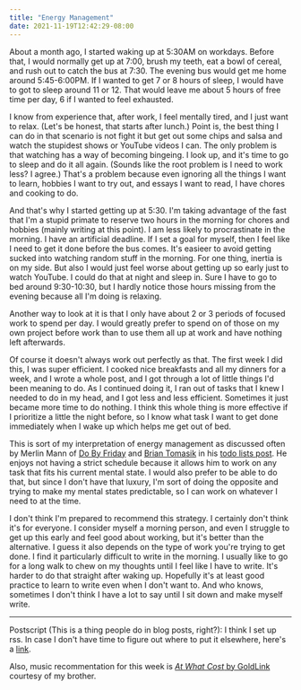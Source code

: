 ```yaml
---
title: "Energy Management"
date: 2021-11-19T12:42:29-08:00
---
```


About a month ago, I started waking up at 5:30AM on workdays.
Before that, I would normally get up at 7:00, brush my teeth, eat a bowl of cereal, and rush out to catch the bus at 7:30.
The evening bus would get me home around 5:45-6:00PM.
If I wanted to get 7 or 8 hours of sleep, I would have to got to sleep around 11 or 12.
That would leave me about 5 hours of free time per day, 6 if I wanted to feel exhausted.

I know from experience that, after work, I feel mentally tired, and I just want to relax.
(Let's be honest, that starts after lunch.)
Point is, the best thing I can do in that scenario is not fight it but get out some chips and salsa and watch the stupidest shows or YouTube videos I can.
The only problem is that watching has a way of becoming bingeing.
I look up, and it's time to go to sleep and do it all again.
(Sounds like the root problem is I need to work less? I agree.)
That's a problem because even ignoring all the things I want to learn, hobbies I want to try out, and essays I want to read, I have chores and cooking to do.

And that's why I started getting up at 5:30.
I'm taking advantage of the fast that I'm a stupid primate to reserve two hours in the morning for chores and hobbies (mainly writing at this point).
I am less likely to procrastinate in the morning.
I have an artificial deadline.
If I set a goal for myself, then I feel like I need to get it done before the bus comes.
It's easieer to avoid getting sucked into watching random stuff in the morning.
For one thing, inertia is on my side.
But also I would just feel worse about getting up so early just to watch YouTube.
I could do that at night and sleep in.
Sure I have to go to bed around 9:30-10:30, but I hardly notice those hours missing from the evening because all I'm doing is relaxing.

Another way to look at it is that I only have about 2 or 3 periods of focused work to spend per day.
I would greatly prefer to spend on of those on my own project before work than to use them all up at work and have nothing left afterwards.

Of course it doesn't always work out perfectly as that.
The first week I did this, I was super efficient.
I cooked nice breakfasts and all my dinners for a week, and I wrote a whole post, and I got through a lot of little things I'd been meaning to do.
As I continued doing it, I ran out of tasks that I knew I needed to do in my head, and I got less and less efficient.
Sometimes it just became more time to do nothing.
I think this whole thing is more effective if I prioritize a little the night before, so I know what task I want to get done immediately when I wake up which helps me get out of bed.

This is sort of my interpretation of energy management as discussed often by Merlin Mann of [Do By Friday](https://dobyfriday.com/) and [Brian Tomasik](https://briantomasik.com/) in his [todo lists post](https://briantomasik.com/how-i-use-todo-lists/#cognitive_vs_emotional).
He enjoys not having a strict schedule because it allows him to work on any task that fits his current mental state.
I would also prefer to be able to do that, but since I don't have that luxury, I'm sort of doing the opposite and trying to make my mental states predictable, so I can work on whatever I need to at the time.

I don't think I'm prepared to recommend this strategy.
I certainly don't think it's for everyone.
I consider myself a morning person, and even I struggle to get up this early and feel good about working, but it's better than the alternative.
I guess it also depends on the type of work you're trying to get done.
I find it particularly difficult to write in the morning.
I usually like to go for a long walk to chew on my thoughts until I feel like I have to write.
It's harder to do that straight after waking up.
Hopefully it's at least good practice to learn to write even when I don't want to.
And who knows, sometimes I don't think I have a lot to say until I sit down and make myself write.

---

Postscript (This is a thing people do in blog posts, right?): I think I set up rss.
In case I don't have time to figure out where to put it elsewhere, here's a [link](https://joachimkennedy.com/rss.xml).

Also, music recommentation for this week is [*At What Cost* by GoldLink](https://open.spotify.com/album/18JrBX1QkpnUSJF3oxX6RX?si=0965f15121a04afc) courtesy of my brother.

